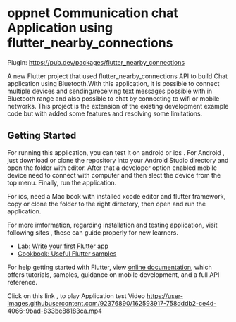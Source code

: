 # oppnet Communication chat Application using flutter_nearby_connections

Plugin: https://pub.dev/packages/flutter_nearby_connections

A new Flutter project that used flutter_nearby_connections API to build Chat application using Bluetooth.With this
application, it is possible to connect multiple devices and sending/receiving text messages possible with in Bluetooth range
and also possible to chat by connecting to wifi or mobile networks.
This project is the extension of the existing development example code but with added some features and resolving some 
limitations.

## Getting Started
For running this application, you can test it on android or ios . For Android , just download or clone 
the repository into your Android Studio directory and open the folder with editor. After that a developer option
enabled mobile device need to connect with computer and then slect the device from the top menu. Finally, run the application.

For ios, need a Mac book with installed xcode editor and flutter framework, copy or clone the folder to the right directory, then open and run the application. 

For more imformation, regarding installation and testing application, visit following sites , these can guide properly for new learners.

- [Lab: Write your first Flutter app](https://flutter.dev/docs/get-started/codelab)
- [Cookbook: Useful Flutter samples](https://flutter.dev/docs/cookbook)

For help getting started with Flutter, view
[online documentation](https://flutter.dev/docs), which offers tutorials,
samples, guidance on mobile development, and a full API reference.




Click on this link , to play Application test Video
https://user-images.githubusercontent.com/92376890/162593917-758dddb2-ce4d-4066-9bad-833be88183ca.mp4
